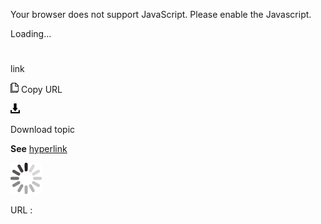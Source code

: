 Your browser does not support JavaScript. Please enable the Javascript.

Loading...

# 

link

![Copy URL](media/link/Copy.png)
Copy URL

![Download](media/link/Download.png)

Download topic

**See** [hyperlink](https://worldready.cloudapp.net/Styleguide/Read?id=2700&topicid=33969)

![In progress](media/link/activity-large.gif)

URL :
